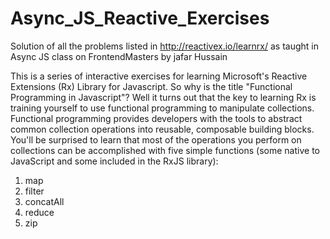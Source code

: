 # Async_JS_Reactive_Exercises
Solution of all the problems listed in http://reactivex.io/learnrx/ as taught in Async JS class on FrontendMasters by jafar Hussain


This is a series of interactive exercises for learning Microsoft's Reactive Extensions (Rx) Library for Javascript. So why is the title 
"Functional Programming in Javascript"? Well it turns out that the key to learning Rx is training yourself to use functional programming 
to manipulate collections. Functional programming provides developers with the tools to abstract common collection operations into 
reusable, composable building blocks. You'll be surprised to learn that most of the operations you perform on collections can be accomplished
with five simple functions (some native to JavaScript and some included in the RxJS library):

1. map
2. filter
3. concatAll
4. reduce
5. zip
